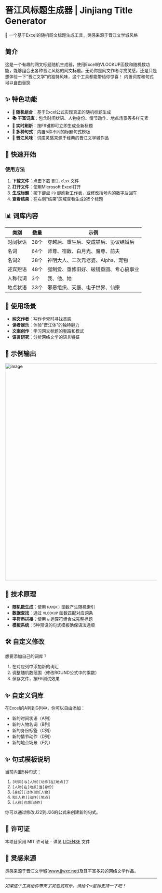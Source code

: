 # 晋江风标题生成器 | Jinjiang Title Generator

🎲 一个基于Excel的随机网文标题生成工具，灵感来源于晋江文学城风格

## 简介

这是一个有趣的网文标题随机生成器，使用Excel的VLOOKUP函数和随机数功能，能够组合出各种晋江风格的网文标题。无论你是网文作者寻找灵感，还是只是想体验一下"晋江文学"的独特风味，这个工具都能带给你惊喜！
内置词库和句式可以自由替换

## ✨ 特色功能

- **🎲 随机组合**：基于Excel公式实现真正的随机标题生成
- **📚 丰富词库**：包含时间状语、人物身份、情节动作、地点场景等多样元素
- **🔄 实时刷新**：按F9键即可立即生成全新标题
- **💫 多种句式**：内置5种不同的标题句式模板
- **📖 晋江风味**：词库灵感来源于经典的晋江文学城作品

## 🚀 快速开始

### 使用方法
1. **下载文件**：点击下载 `晋江.xlsx` 文件
2. **打开文件**：使用Microsoft Excel打开
3. **生成标题**：按下键盘 `F9` 键刷新工作表，或修改括号内的数字后回车
4. **查看结果**：在右侧"结果"区域查看生成的5个标题


## 📊 词库内容

| 类别 | 数量 | 示例 |
|------|------|------|
| 时间状语 | 38个 | 穿越后、重生后、变成猫后、协议结婚后 |
| 名词 | 64个 | 师尊、宿敌、白月光、魔尊、前夫 |
| 名词2 | 38个 | 神明大人、二次元老婆、Alpha、宠物 |
| 述宾短语 | 48个 | 强制爱、重修旧好、破镜重圆、专心搞事业 |
| 人称代词 | 3个 | 我、他、她 |
| 地点状语 | 33个 | 邪恶组织、天庭、电子世界、仙宗 |

## 🎯 使用场景

- **网文作者**：写作卡壳时寻找灵感
- **读者娱乐**：体验"晋江体"的独特魅力  
- **文案创作**：学习网文标题的套路和模式
- **语言研究**：分析网络文学的语言特征

## 📝 示例输出
<img width="1043" height="717" alt="image" src="https://github.com/user-attachments/assets/6b73c2b7-9ad6-4048-87a2-54916711529e" />


## 🔧 技术原理

- **随机数生成**：使用 `RAND()` 函数产生随机索引
- **数据查找**：通过 `VLOOKUP` 函数匹配对应词条
- **字符串拼接**：使用 `&` 运算符组合成完整标题
- **模板系统**：5种预设的句式模板确保语法通顺

## 🛠️ 自定义修改

想要添加自己的词库？
1. 在对应列中添加新的词汇
2. 调整随机数范围（修改ROUND公式中的乘数）
3. 保存文件，按F9测试效果

## ✨ 自定义词库
在Excel的A列到G列中，你可以自由添加：
- 新的时间状语（A列）
- 新的人物名词（B列）
- 新的身份标签（C列）  
- 新的情节动作（D列）
- 新的地点场景（F列）

## ✨ 句式模板说明
当前内置5种句式：
1. `[时间]与[人物][动作]在[地点]了`
2. `[人物]在[地点]当[身份]`
3. `[身份][动作]的[人物]`
4. `和[人称][动作][地点]`
5. `[人称]也想[动作]`

你可以通过修改J22到J26的公式来创建新的句式。

## 📄 许可证

本项目采用 MIT 许可证 - 详见 [LICENSE](LICENSE) 文件

## 💫 灵感来源

灵感来源于晋江文学城(www.jjwxc.net)及其丰富多彩的网络文学作品。

---

*如果这个工具给你带来了灵感或欢乐，请给个⭐星标支持一下吧！*
